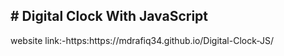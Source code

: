 <h2># Digital Clock With JavaScript</h2> 

<p>website link:-https:https://mdrafiq34.github.io/Digital-Clock-JS/ </p>
